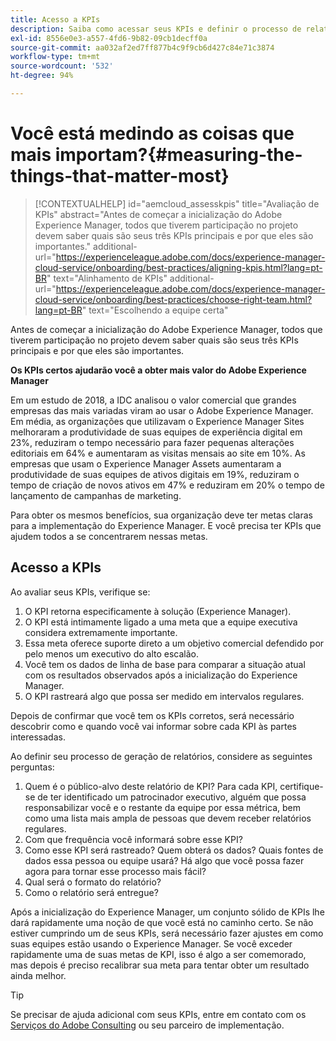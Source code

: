 ```yaml
---
title: Acesso a KPIs
description: Saiba como acessar seus KPIs e definir o processo de relatórios
exl-id: 8556e0e3-a557-4fd6-9b82-09cb1decff0a
source-git-commit: aa032af2ed7ff877b4c9f9cb6d427c84e71c3874
workflow-type: tm+mt
source-wordcount: '532'
ht-degree: 94%

---
```


# Você está medindo as coisas que mais importam?{#measuring-the-things-that-matter-most}

>[!CONTEXTUALHELP]
>id="aemcloud_assesskpis"
>title="Avaliação de KPIs"
>abstract="Antes de começar a inicialização do Adobe Experience Manager, todos que tiverem participação no projeto devem saber quais são seus três KPIs principais e por que eles são importantes."
>additional-url="https://experienceleague.adobe.com/docs/experience-manager-cloud-service/onboarding/best-practices/aligning-kpis.html?lang=pt-BR" text="Alinhamento de KPIs"
>additional-url="https://experienceleague.adobe.com/docs/experience-manager-cloud-service/onboarding/best-practices/choose-right-team.html?lang=pt-BR" text="Escolhendo a equipe certa"

Antes de começar a inicialização do Adobe Experience Manager, todos que tiverem participação no projeto devem saber quais são seus três KPIs principais e por que eles são importantes.

**Os KPIs certos ajudarão você a obter mais valor do Adobe Experience Manager**


Em um estudo de 2018, a IDC analisou o valor comercial que grandes empresas das mais variadas viram ao usar o Adobe Experience Manager. Em média, as organizações que utilizavam o Experience Manager Sites melhoraram a produtividade de suas equipes de experiência digital em 23%, reduziram o tempo necessário para fazer pequenas alterações editoriais em 64% e aumentaram as visitas mensais ao site em 10%. As empresas que usam o Experience Manager Assets aumentaram a produtividade de suas equipes de ativos digitais em 19%, reduziram o tempo de criação de novos ativos em 47% e reduziram em 20% o tempo de lançamento de campanhas de marketing.

Para obter os mesmos benefícios, sua organização deve ter metas claras para a implementação do Experience Manager. E você precisa ter KPIs que ajudem todos a se concentrarem nessas metas.

## Acesso a KPIs

Ao avaliar seus KPIs, verifique se:

1. O KPI retorna especificamente à solução (Experience Manager).
1. O KPI está intimamente ligado a uma meta que a equipe executiva considera extremamente importante.
1. Essa meta oferece suporte direto a um objetivo comercial defendido por pelo menos um executivo do alto escalão.
1. Você tem os dados de linha de base para comparar a situação atual com os resultados observados após a inicialização do Experience Manager.
1. O KPI rastreará algo que possa ser medido em intervalos regulares.

Depois de confirmar que você tem os KPIs corretos, será necessário descobrir como e quando você vai informar sobre cada KPI às partes interessadas.

Ao definir seu processo de geração de relatórios, considere as seguintes perguntas:

1. Quem é o público-alvo deste relatório de KPI? Para cada KPI, certifique-se de ter identificado um patrocinador executivo, alguém que possa responsabilizar você e o restante da equipe por essa métrica, bem como uma lista mais ampla de pessoas que devem receber relatórios regulares.
1. Com que frequência você informará sobre esse KPI?
1. Como esse KPI será rastreado? Quem obterá os dados? Quais fontes de dados essa pessoa ou equipe usará? Há algo que você possa fazer agora para tornar esse processo mais fácil?
1. Qual será o formato do relatório?
1. Como o relatório será entregue?

Após a inicialização do Experience Manager, um conjunto sólido de KPIs lhe dará rapidamente uma noção de que você está no caminho certo. Se não estiver cumprindo um de seus KPIs, será necessário fazer ajustes em como suas equipes estão usando o Experience Manager. Se você exceder rapidamente uma de suas metas de KPI, isso é algo a ser comemorado, mas depois é preciso recalibrar sua meta para tentar obter um resultado ainda melhor.

>[!TIP]
>
> Se precisar de ajuda adicional com seus KPIs, entre em contato com os [Serviços do Adobe Consulting](https://business.adobe.com/br/customers/consulting-services/main.html) ou seu parceiro de implementação.
